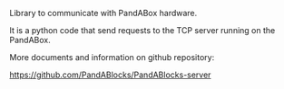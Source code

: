 Library to communicate with PandABox hardware.

It is a python code that send requests to the TCP server running on the PandABox.


More documents and information on github repository:

https://github.com/PandABlocks/PandABlocks-server

